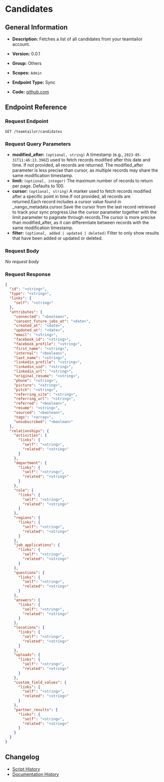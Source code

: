 # Candidates

## General Information

- **Description:** Fetches a list of all candidates from your teamtailor account.

- **Version:** 0.0.1
- **Group:** Others
- **Scopes:** `Admin`
- **Endpoint Type:** Sync
- **Code:** [github.com](https://github.com/NangoHQ/integration-templates/tree/main/integrations/teamtailor/syncs/candidates.ts)


## Endpoint Reference

### Request Endpoint

`GET /teamtailor/candidates`

### Request Query Parameters

- **modified_after:** `(optional, string)` A timestamp (e.g., `2023-05-31T11:46:13.390Z`) used to fetch records modified after this date and time. If not provided, all records are returned. The modified_after parameter is less precise than cursor, as multiple records may share the same modification timestamp.
- **limit:** `(optional, integer)` The maximum number of records to return per page. Defaults to 100.
- **cursor:** `(optional, string)` A marker used to fetch records modified after a specific point in time.If not provided, all records are returned.Each record includes a cursor value found in _nango_metadata.cursor.Save the cursor from the last record retrieved to track your sync progress.Use the cursor parameter together with the limit parameter to paginate through records.The cursor is more precise than modified_after, as it can differentiate between records with the same modification timestamp.
- **filter:** `(optional, added | updated | deleted)` Filter to only show results that have been added or updated or deleted.

### Request Body

_No request body_

### Request Response

```json
{
  "id": "<string>",
  "type": "<string>",
  "links": {
    "self": "<string>"
  },
  "attributes": {
    "connected": "<boolean>",
    "consent_future_jobs_at": "<date>",
    "created_at": "<date>",
    "updated_at": "<date>",
    "email": "<string>",
    "facebook_id": "<string>",
    "facebook_profile": "<string>",
    "first_name": "<string>",
    "internal": "<boolean>",
    "last_name": "<string>",
    "linkedin_profile": "<string>",
    "linkedin_uid": "<string>",
    "linkedin_url": "<string>",
    "original_resume": "<string>",
    "phone": "<string>",
    "picture": "<string>",
    "pitch": "<string>",
    "referring_site": "<string>",
    "referring_url": "<string>",
    "referred": "<boolean>",
    "resume": "<string>",
    "sourced": "<boolean>",
    "tags": "<array>",
    "unsubscribed": "<boolean>"
  },
  "relationships": {
    "activities": {
      "links": {
        "self": "<string>",
        "related": "<string>"
      }
    },
    "department": {
      "links": {
        "self": "<string>",
        "related": "<string>"
      }
    },
    "role": {
      "links": {
        "self": "<string>",
        "related": "<string>"
      }
    },
    "regions": {
      "links": {
        "self": "<string>",
        "related": "<string>"
      }
    },
    "job_applications": {
      "links": {
        "self": "<string>",
        "related": "<string>"
      }
    },
    "questions": {
      "links": {
        "self": "<string>",
        "related": "<string>"
      }
    },
    "answers": {
      "links": {
        "self": "<string>",
        "related": "<string>"
      }
    },
    "locations": {
      "links": {
        "self": "<string>",
        "related": "<string>"
      }
    },
    "uploads": {
      "links": {
        "self": "<string>",
        "related": "<string>"
      }
    },
    "custom_field_values": {
      "links": {
        "self": "<string>",
        "related": "<string>"
      }
    },
    "partner_results": {
      "links": {
        "self": "<string>",
        "related": "<string>"
      }
    }
  }
}
```

## Changelog

- [Script History](https://github.com/NangoHQ/integration-templates/commits/main/integrations/teamtailor/syncs/candidates.ts)
- [Documentation History](https://github.com/NangoHQ/integration-templates/commits/main/integrations/teamtailor/syncs/candidates.md)

<!-- END  GENERATED CONTENT -->

